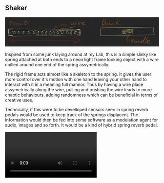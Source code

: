 ## Shaker

![](../photos/shaker_design.jpeg)

Inspired from some junk laying around at my Lab, this is a simple slinky like spring attached at both ends to a neon light frame looking object with a wire coilled around one end of the spring assymetrically. 

The rigid frame acts almost like a skeleton to the spring. It gives the user more control over it's motion with one hand leaving your other hand to interact with it in a meaning full mannor. Thus by having a wire place assymetrically along the wire, pulling and pushing the wire leads to more chaotic behaviours, adding randomness which can be beneficial in terms of creative uses.

Technically, if this were to be develloped sensors seen in spring reverb pedals would be used to keep track of the springs displacent. The information would then be fed into some software as a modulation agent for audio, images and so forth. It would be a kind of hybrid spring reverb pedal.

![](../videos/shaker.mp4)